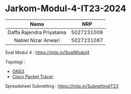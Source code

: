 # Jarkom-Modul-4-IT23-2024


| Nama | NRP |
| :--: | :--: |
| Daffa Rajendra Priyatama | 5027231009 |
| Nabiel Nizar Anwari | 5027231087 |


Soal Modul 4 : https://intip.in/SoalModul4

Topologi : 
- [GNS3](https://drive.google.com/file/d/1qSInOE6Jy6kdFb0Z7FdJIf2hevHMhbYg/view?usp=drive_link)
- [Cisco Packet Tracer](https://drive.google.com/file/d/1_9ziXksJY9NPW5ZmjKUbFyZzev6O1wcM/view?usp=sharing)

Spreadsheet Subnetting :  https://intip.in/SubnettingIT23
